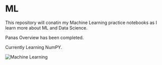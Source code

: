 # ML
This repository will conatin my Machine Learning practice notebooks as I learn more about ML and Data Science.

Panas Overview has been completed.

Currently Learning NumPY.

![Machine Learning](https://miro.medium.com/max/1024/1*k5LiTi5lt_ND02kaBT_SAA.jpeg)
